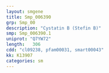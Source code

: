 ```yaml
---
layout: smgene
title: Smp_006390
grp: Smp_00
description: "Cystatin B (Stefin B)"
smp: Smp_006390.1
uniprot: "Q7YW72"
length:   306
cdd: "cl09238, pfam00031, smart00043"
kk: K13907
categories: sm
---
```

